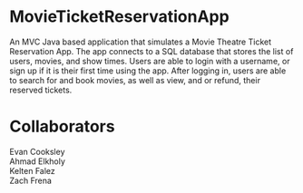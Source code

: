 # MovieTicketReservationApp
An MVC Java based application that simulates a Movie Theatre Ticket Reservation App. The app connects to a SQL database that stores the list of users, movies, and show times. Users are able to login with a username, or sign up if it is their first time using the app. After logging in, users are able to search for and book movies, as well as view, and or refund, their reserved tickets. 

# Collaborators
Evan Cooksley  
Ahmad Elkholy  
Kelten Falez  
Zach Frena  

